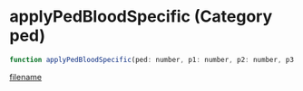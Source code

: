 # applyPedBloodSpecific (Category ped)

```js
function applyPedBloodSpecific(ped: number, p1: number, p2: number, p3: number, p4: number, p5: number, p6: number, p7: number, p8: intPtr): Array
```

[filename](applyPedBloodSpecific_m.md ':include')